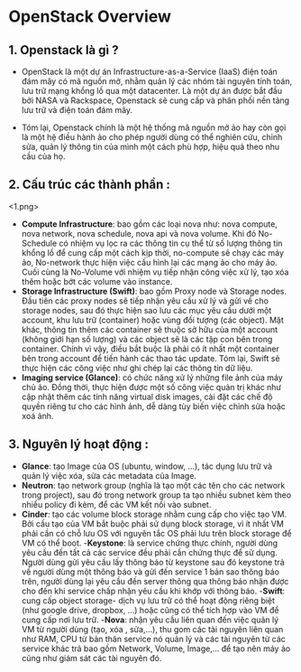 # OpenStack Overview

## 1. Openstack là gì ? 
- OpenStack là một dự án Infrastructure-as-a-Service (IaaS) điện toán đám mây có mã nguồn mở, nhằm quản lý các nhóm tài nguyên tính toán, lưu trữ mạng khổng lồ qua một datacenter. Là một dự án được bắt đầu bởi NASA và Rackspace, Openstack sẽ cung cấp và phân phối nền tảng lưu trữ và điện toán đám mây. 

- Tóm lại, Openstack chính là một hệ thống mã nguồn mở ảo hay còn gọi là một hệ điều hành ảo cho phép người dùng có thể nghiên cứu, chỉnh sửa, quản lý thông tin của mình một cách phù hợp, hiệu quả theo nhu cầu của họ.

## 2. Cấu trúc các thành phần : 
<1.png>
- **Compute Infrastructure**: bao gồm các loại nova như: nova compute, nova network, nova schedule, nova api và nova volume. Khi đó No- Schedule có nhiệm vụ lọc ra các thông tin cụ thể từ số lượng thông tin khổng lồ để cung cấp một cách kịp thời, no-compute sẽ chạy các máy ảo, No-network thực hiện việc cấu hình lại các mạng ảo cho máy ảo. Cuối cùng là No-Volume với nhiệm vụ tiếp nhận công việc xử lý, tạo xóa thêm hoặc bớt các volume vào instance.
- **Storage Infrastructure (Swift)**: bao gồm Proxy node và Storage nodes. Đầu tiên các proxy nodes sẽ tiếp nhận yêu cầu xử lý và gửi về cho storage nodes, sau đó thực hiện sao lưu các mục yêu cầu dưới một account, khu lưu trữ (container) hoặc vùng đối tượng (các object). Mặt khác, thông tin thêm các container sẽ thuộc sở hữu của một account (không giới hạn số lượng) và các object sẽ là các tập con bên trong container. Chính vì vậy, điều bắt buộc là phải có ít nhất một container bên trong account để tiến hành các thao tác update. Tóm lại, Swift sẽ thực hiện các công việc như ghi chép lại các thông tin dữ liệu.
- **Imaging service (Glance)**: có chức năng xử lý những file ảnh của máy chủ ảo. Đồng thời, thực hiện được một số công việc quản trị khác như cập nhật thêm các tính năng virtual disk images, cài đặt các chế độ quyền riêng tư cho các hình ảnh, dễ dàng tùy biến việc chỉnh sửa hoặc xoá ảnh.

## 3. Nguyên lý hoạt động : 
- **Glance**: tạo Image của OS (ubuntu, window, …), tác dụng lưu trữ và quản lý việc xóa, sửa các metadata của Image.
- **Neutron**: tạo network group (nghĩa là tạo một các tên cho các network trong project), sau đó trong network group ta tạo nhiều subnet kèm theo nhiều policy đi kèm, để các VM kết nối vào subnet.
- **Cinder**: tạo các volume block storage nhằm cung cấp cho việc tạo VM. Bởi cấu tạo của VM bắt buộc phải sử dụng block storage, vì ít nhất VM phải cần có chỗ lưu OS với nguyên tắc OS phải lưu trên block storage để VM có thể boot.
-**Keystone**: là service chứng thực chính, người dùng yêu cầu đến tất cả các service đều phải cần chứng thực để sử dụng. Người dùng gửi yêu cầu lấy thông báo từ keystone sau đó keystone trả về người dùng một thông báo và gửi đến service 1 bản sao thông báo trên, người dùng lại yêu cầu đến server thông qua thông báo nhận được cho đến khi service chấp nhận yêu cầu khi khớp với thông báo.
-**Swift**: cung cấp object storage- dịch vụ lưu trữ có thể hoạt động riêng biệt (như google drive, dropbox, …) hoặc cũng có thể tích hợp vào VM để cung cấp nơi lưu trữ.
-**Nova**: nhận yêu cầu liên quan đến việc quản lý VM từ người dùng (tạo, xóa , sửa,…), thu gom các tài nguyên liên quan như RAM, CPU từ bản thân service nó quản lý và các tài nguyên từ các service khác trả bao gồm Network, Volume, Image,… để tạo nên máy ảo cũng như giám sát các tài nguyên đó.
